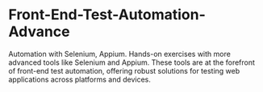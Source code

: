 # Front-End-Test-Automation-Advance
Automation with Selenium, Appium.
Hands-on exercises with more advanced tools like Selenium and Appium. These tools are at the forefront of front-end test automation, offering robust solutions for testing web applications across platforms and devices.
